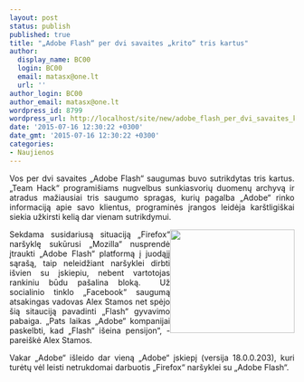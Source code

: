 ```yaml
---
layout: post
status: publish
published: true
title: "„Adobe Flash“ per dvi savaites „krito“ tris kartus"
author:
  display_name: BC00
  login: BC00
  email: matasx@one.lt
  url: ''
author_login: BC00
author_email: matasx@one.lt
wordpress_id: 8799
wordpress_url: http://localhost/site/new/adobe_flash_per_dvi_savaites_krito_tris_kartus/
date: '2015-07-16 12:30:22 +0300'
date_gmt: '2015-07-16 12:30:22 +0300'
categories:
- Naujienos
---
```

<p style="text-align: justify;">
	Vos per dvi savaites &bdquo;Adobe Flash&ldquo; saugumas buvo sutrikdytas tris kartus. &bdquo;Team Hack&ldquo; programi&scaron;iams nugvelbus sunkiasvorių duomenų archyvą ir atradus mažiausiai tris saugumo spragas, kurių pagalba &bdquo;Adobe&ldquo; rinko informaciją apie savo klientus, programinės įrangos leidėja kar&scaron;tligi&scaron;kai siekia užkirsti kelią dar vienam sutrikdymui.</p>
<p style="text-align: justify;">
	<img alt="" src="http://technews.lt/userfiles/Adobeflashlogo.jpg" style="width: 220px; height: 183px; float: right;" />Sekdama susidariusą situaciją &bdquo;Firefox&ldquo; nar&scaron;yklę sukūrusi &bdquo;Mozilla&ldquo; nusprendė įtraukti &bdquo;Adobe Flash&ldquo; platformą į juodąjį sąra&scaron;ą, taip neleidžiant nar&scaron;yklei dirbti i&scaron;vien su įskiepiu, nebent vartotojas rankiniu būdu pa&scaron;alina bloką.&nbsp; Už socialinio tinklo &bdquo;Facebook&ldquo; saugumą atsakingas vadovas Alex Stamos net spėjo &scaron;ią sitauciją pavadinti &bdquo;Flash&ldquo; gyvavimo pabaiga. &bdquo;Pats laikas &bdquo;Adobe&ldquo; kompanijai paskelbti, kad &bdquo;Flash&ldquo; i&scaron;eina pensijon&ldquo;, - parei&scaron;kė Alex Stamos.</p>
<p style="text-align: justify;">
	Vakar &bdquo;Adobe&ldquo; i&scaron;leido dar vieną &bdquo;Adobe&ldquo; įskiepį (versija 18.0.0.203), kuri turėtų vėl leisti netrukdomai darbuotis &bdquo;Firefox&ldquo; nar&scaron;yklei su &bdquo;Adobe Flash&ldquo;.</p>
